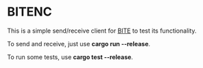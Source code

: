 # BITENC

This is a simple send/receive client for [BITE](https://github.com/alvivar/bite) to test its functionality.

To send and receive, just use **cargo run --release**.

To run some tests, use **cargo test --release**.
